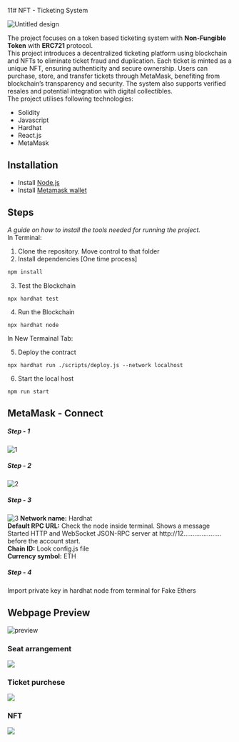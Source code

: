 11# NFT - Ticketing System


![Untitled design](https://github.com/user-attachments/assets/a30bdb92-b62e-48c2-9935-5b1735cf4456)







The project focuses on a token based ticketing system with **Non-Fungible Token** with **ERC721** protocol.<br>
This project introduces a decentralized ticketing platform using blockchain and NFTs to eliminate ticket fraud and duplication. Each ticket is minted as a unique NFT, ensuring authenticity and secure ownership. Users can purchase, store, and transfer tickets through MetaMask, benefiting from blockchain’s transparency and security. The system also supports verified resales and potential integration with digital collectibles.<br>The project utilises following technologies: 

* Solidity
* Javascript
*  Hardhat
*  React.js
*  MetaMask


## Installation

* Install [Node.js](https://nodejs.org/en/)
* Install [Metamask wallet](https://metamask.io/download/)

## Steps

_A guide on how to install the tools needed for running the project._<br>
In Terminal:
1. Clone the repository. Move control to that folder 
2. Install dependencies [One time process]

```bash
npm install
```
3. Test the Blockchain
```
npx hardhat test
```
4. Run the Blockchain 
```
npx hardhat node
```

In New Termainal Tab:

5. Deploy the contract
```
npx hardhat run ./scripts/deploy.js --network localhost
```
6. Start the local host
```
npm run start
```

## MetaMask - Connect
 ##### Step - 1
![1](https://github.com/user-attachments/assets/f56065d5-0371-49d8-97a1-c7ddb273743f) 
<br>

##### Step - 2
![2](https://github.com/user-attachments/assets/5ac63dc4-ada7-4e7d-b140-6a278d670592)
##### Step - 3
![3](https://github.com/user-attachments/assets/0994bd59-25fc-475d-9e51-e0b5125efe7d)
**Network name:** Hardhat<br>
**Default RPC URL:**  Check the node inside terminal. Shows a message Started HTTP and WebSocket JSON-RPC server at http://12..................... before the account start.<br>
**Chain ID:** Look config.js file<br>
**Currency symbol:**  ETH<br>

##### Step - 4
Import private key in hardhat node from terminal for Fake Ethers

## Webpage Preview

![preview](https://github.com/user-attachments/assets/e38a4b14-3085-4e79-af5f-2d46a5042832)

### Seat arrangement 
![](https://github.com/user-attachments/assets/272e60c3-0ea9-4b9f-a2c4-6b43a8391c04)

### Ticket purchese 
![](https://github.com/user-attachments/assets/ee3f109d-7eb7-4187-b672-2f1b13eb394b)
### NFT
![](https://github.com/user-attachments/assets/27fd3058-e354-4030-83e6-ad6f748e46a4)

